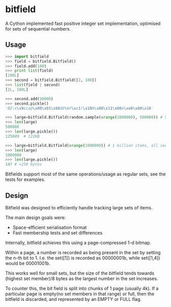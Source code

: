 bitfield
========

A Cython implemented fast positive integer set implementation, optimised for sets of sequential numbers.

Usage
-----

```python
>>> import bitfield
>>> field = bitfield.Bitfield()
>>> field.add(100)
>>> print list(field)
[100L]
>>> second = bitfield.Bitfield([2, 100])
>>> list(field | second)
[2L, 100L]

>>> second.add(10000)
>>> second.pickle()
'BZ:x\x9cca@\x00\x01\x86Q0\nF\xc1(\x18N\x80\x11\x00e\xe0\x00\x16'

>>> large=bitfield.Bitfield(random.sample(xrange(1000000), 500000)) # 500,000 items, randomly distributed
>>> len(large)
500000
>>> len(large.pickle())
125049  # 122KB

>>> large=bitfield.Bitfield(xrange(1000000)) # 1 million items, all sequential
>>> len(large)
1000000
>>> len(large.pickle())
147 # <150 bytes
```

Bitfields support most of the same operations/usage as regular sets, see the tests for examples.

Design
------

Bitfield was designed to efficiently handle tracking large sets of items.

The main design goals were:
 * Space-efficient serialisation format
 * Fast membership tests and set differences

Internally, bitfield achieves this using a page-compressed 1-d bitmap.  

Within a page, a number is recorded as being present in the set by setting the n-th bit to 1.
I.e. the set([1]) is recorded as 00000001b, while set([1,4]) would be 00001001b.

This works well for small sets, but the size of the bitfield tends towards (highest set member)/8 bytes as the largest number in the set increases. 

To counter this, the bit field is split into chunks of 1 page (usually 4k).  If a particular page is empty(no set members in that range) or full, 
then the bitfield is discarded, and represented by an EMPTY or FULL flag.
